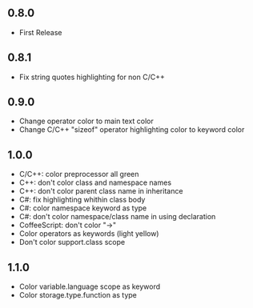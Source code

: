 ## 0.8.0
* First Release

## 0.8.1
* Fix string quotes highlighting for non C/C++

## 0.9.0
* Change operator color to main text color
* Change C/C++ "sizeof" operator highlighting color to keyword color

## 1.0.0
* C/C++: color preprocessor all green
* C++: don't color class and namespace names
* C++: don't color parent class name in inheritance
* C#: fix highlighting whithin class body
* C#: color namespace keyword as type
* C#: don't color namespace/class name in using declaration
* CoffeeScript: don't color "->"
* Color operators as keywords (light yellow)
* Don't color support.class scope

## 1.1.0
* Color variable.language scope as keyword
* Color storage.type.function as type
